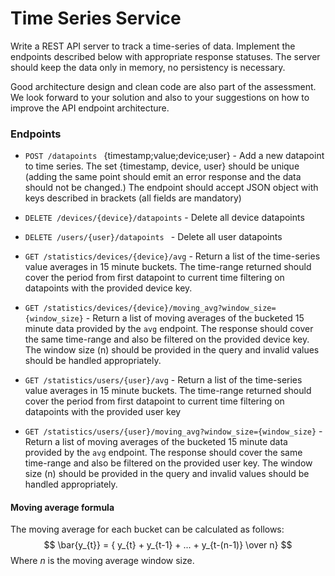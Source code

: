 # Time Series Service
Write a REST API server to track a time-series of data. Implement the endpoints described below with appropriate response statuses. The server should keep the data only in memory, no persistency is necessary.

Good architecture design and clean code are also part of the assessment. We look forward to your solution and also to your suggestions on how to improve the API endpoint architecture.

### Endpoints

- ```POST /datapoints ``` {timestamp;value;device;user} - Add a new datapoint to time series. The set {timestamp, device, user} should be unique (adding the same point should emit an error response and the data should not be changed.) The endpoint should accept JSON object with keys described in brackets (all fields are mandatory)


- ``` DELETE /devices/{device}/datapoints ``` - Delete all device datapoints

- ```DELETE /users/{user}/datapoints ``` - Delete all user datapoints

- ``` GET /statistics/devices/{device}/avg ``` - Return a list of the time-series value averages in 15 minute buckets. The time-range returned should cover the period from first datapoint to current time filtering on datapoints with the provided device key.

- ``` GET /statistics/devices/{device}/moving_avg?window_size={window_size} ``` - Return a list of moving averages of the bucketed 15 minute data provided by the `avg` endpoint. The response should cover the same time-range and also be filtered on the provided device key. The window size (n) should be provided in the query and invalid values should be handled appropriately.

- ``` GET /statistics/users/{user}/avg ``` - Return a list of the time-series value averages in 15 minute buckets. The time-range returned should cover the period from first datapoint to current time filtering on datapoints with the provided user key

- ``` GET /statistics/users/{user}/moving_avg?window_size={window_size} ``` - Return a list of moving averages of the bucketed 15 minute data provided by the `avg` endpoint. The response should cover the same time-range and also be filtered on the provided user key. The window size (n) should be provided in the query and invalid values should be handled appropriately.

#### Moving average formula
The moving average for each bucket can be calculated as follows:
$$ \bar{y_{t}} = { y_{t} + y_{t-1} + ... + y_{t-(n-1)} \over n} $$
Where $n$ is the moving average window size.
